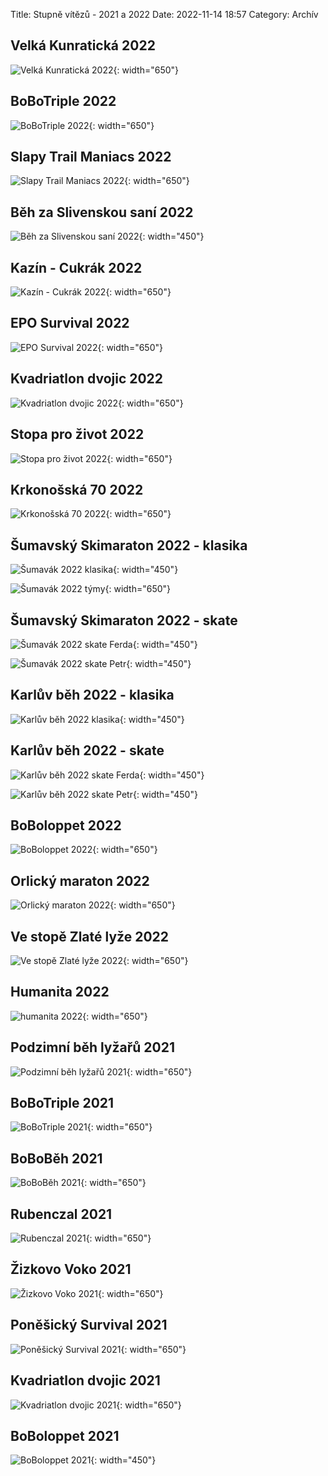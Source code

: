 Title: Stupně vítězů - 2021 a 2022
Date: 2022-11-14 18:57
Category: Archív

Velká Kunratická 2022
---------------------

![Velká Kunratická 2022]({static}/static/archiv/stupne-vitezu-2021-2022/velka-kunraticka-2022.jpg){: width="650"}

BoBoTriple 2022
---------------

![BoBoTriple 2022]({static}/static/archiv/stupne-vitezu-2021-2022/bobotriple-2022.jpg){: width="650"}

Slapy Trail Maniacs 2022
------------------------

![Slapy Trail Maniacs 2022]({static}/static/archiv/stupne-vitezu-2021-2022/slapy-trail-maniacs-2022.jpg){: width="650"}

Běh za Slivenskou saní 2022
---------------------------

![Běh za Slivenskou saní 2022]({static}/static/archiv/stupne-vitezu-2021-2022/beh-za-slivenskou-sani-2022.jpg){: width="450"}

Kazín - Cukrák 2022
-------------------

![Kazín - Cukrák 2022]({static}/static/archiv/stupne-vitezu-2021-2022/kazin-cukrak-2022.jpg){: width="650"}

EPO Survival 2022
-----------------

![EPO Survival 2022]({static}/static/archiv/stupne-vitezu-2021-2022/epo-survival-2022.jpg){: width="650"}

Kvadriatlon dvojic 2022
-----------------------

![Kvadriatlon dvojic 2022]({static}/static/archiv/stupne-vitezu-2021-2022/kvadriatlon-dvojic-2022.jpg){: width="650"}

Stopa pro život 2022
--------------------

![Stopa pro život 2022]({static}/static/archiv/stupne-vitezu-2021-2022/stopa-pro-zivot-2022.jpg){: width="650"}

Krkonošská 70 2022
------------------

![Krkonošská 70 2022]({static}/static/archiv/stupne-vitezu-2021-2022/krkonosska-70-2022.jpg){: width="650"}

Šumavský Skimaraton 2022 - klasika
----------------------------------

![Šumavák 2022 klasika]({static}/static/archiv/stupne-vitezu-2021-2022/sumavak-2022-klasika.jpg){: width="450"}

![Šumavák 2022 týmy]({static}/static/archiv/stupne-vitezu-2021-2022/sumavak-2022-tymy.jpg){: width="650"}


Šumavský Skimaraton 2022 - skate
--------------------------------

![Šumavák 2022 skate Ferda]({static}/static/archiv/stupne-vitezu-2021-2022/sumavak-2022-skate-ferda.jpg){: width="450"}

![Šumavák 2022 skate Petr]({static}/static/archiv/stupne-vitezu-2021-2022/sumavak-2022-skate-petr.jpg){: width="450"}

Karlův běh 2022 - klasika
-------------------------

![Karlův běh 2022 klasika]({static}/static/archiv/stupne-vitezu-2021-2022/karluv-beh-2022-klasika.jpg){: width="450"}

Karlův běh 2022 - skate
-----------------------

![Karlův běh 2022 skate Ferda]({static}/static/archiv/stupne-vitezu-2021-2022/karluv-beh-2022-skate-ferda.jpg){: width="450"}

![Karlův běh 2022 skate Petr]({static}/static/archiv/stupne-vitezu-2021-2022/karluv-beh-2022-skate-petr.jpg){: width="450"}

BoBoloppet 2022
---------------

![BoBoloppet 2022]({static}/static/archiv/stupne-vitezu-2021-2022/boboloppet-2022.jpg){: width="650"}

Orlický maraton 2022
--------------------

![Orlický maraton 2022]({static}/static/archiv/stupne-vitezu-2021-2022/orlicky-maraton-2022.jpg){: width="650"}

Ve stopě Zlaté lyže 2022
------------------------

![Ve stopě Zlaté lyže 2022]({static}/static/archiv/stupne-vitezu-2021-2022/ve-stope-zlate-lyze-2022.jpg){: width="650"}

Humanita 2022
-------------

![humanita 2022]({static}/static/archiv/stupne-vitezu-2021-2022/humanita-2022.jpg){: width="650"}

Podzimní běh lyžařů 2021
------------------------

![Podzimní běh lyžařů 2021]({static}/static/archiv/stupne-vitezu-2021-2022/podzimni-beh-lyzaru-2021.jpg){: width="650"}

BoBoTriple 2021
---------------

![BoBoTriple 2021]({static}/static/archiv/stupne-vitezu-2021-2022/bobotriple-2021.jpg){: width="650"}

BoBoBěh 2021
------------

![BoBoBěh 2021]({static}/static/archiv/stupne-vitezu-2021-2022/bobobeh-2021.jpg){: width="650"}

Rubenczal 2021
--------------

![Rubenczal 2021]({static}/static/archiv/stupne-vitezu-2021-2022/rubenczal-2021.jpg){: width="650"}

Žizkovo Voko 2021
-----------------

![Žizkovo Voko 2021]({static}/static/archiv/stupne-vitezu-2021-2022/zizkovo-voko-2021.jpg){: width="650"}

Poněšický Survival 2021
-----------------------

![Poněšický Survival 2021]({static}/static/archiv/stupne-vitezu-2021-2022/ponesicky-survival-2021.jpg){: width="650"}

Kvadriatlon dvojic 2021
-----------------------

![Kvadriatlon dvojic 2021]({static}/static/archiv/stupne-vitezu-2021-2022/kvadriatlon-dvojic-2021.jpg){: width="650"}

BoBoloppet 2021
---------------

![BoBoloppet 2021]({static}/static/archiv/stupne-vitezu-2021-2022/boboloppet-2021.jpg){: width="450"}
